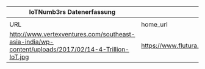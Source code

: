 |IoTNumb3rs Datenerfassung|||||||||||
| ---- | ---- | ---- | ---- | ---- | ---- | ---- | ---- | ---- | ---- | ---- |
||||||||||||
|URL|home_url|filename|device_class|device_count|market_class|market_volume|prognosis_year|publication_year|authorship_class|Dropbox folder|
|http://www.vertexventures.com/southeast-asia-india/wp-content/uploads/2017/02/14-4-Trillion-IoT.jpg|https://www.flutura.com/news|file10_14-4-Trillion-IoT.jpg|||value|1.44E+13|2022|2017|scientist|marielledemuth/20181121-1800|
